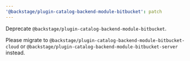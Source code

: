 ```yaml
---
'@backstage/plugin-catalog-backend-module-bitbucket': patch
---
```


Deprecate `@backstage/plugin-catalog-backend-module-bitbucket`.

Please migrate to `@backstage/plugin-catalog-backend-module-bitbucket-cloud`
or `@backstage/plugin-catalog-backend-module-bitbucket-server` instead.
